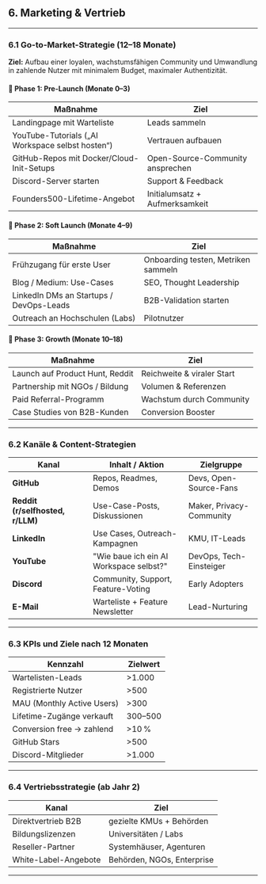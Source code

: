 
## **6. Marketing & Vertrieb**

---

### **6.1 Go-to-Market-Strategie (12–18 Monate)**

**Ziel:** Aufbau einer loyalen, wachstumsfähigen Community und Umwandlung in zahlende Nutzer mit minimalem Budget, maximaler Authentizität.

#### 📌 Phase 1: Pre-Launch (Monate 0–3)

| Maßnahme                                         | Ziel                             |
| ------------------------------------------------ | -------------------------------- |
| Landingpage mit Warteliste                       | Leads sammeln                    |
| YouTube-Tutorials („AI Workspace selbst hosten“) | Vertrauen aufbauen               |
| GitHub-Repos mit Docker/Cloud-Init-Setups        | Open-Source-Community ansprechen |
| Discord-Server starten                           | Support & Feedback               |
| Founders500-Lifetime-Angebot                     | Initialumsatz + Aufmerksamkeit   |

#### 📌 Phase 2: Soft Launch (Monate 4–9)

| Maßnahme                                | Ziel                                |
| --------------------------------------- | ----------------------------------- |
| Frühzugang für erste User               | Onboarding testen, Metriken sammeln |
| Blog / Medium: Use-Cases                | SEO, Thought Leadership             |
| LinkedIn DMs an Startups / DevOps-Leads | B2B-Validation starten              |
| Outreach an Hochschulen (Labs)          | Pilotnutzer                         |

#### 📌 Phase 3: Growth (Monate 10–18)

| Maßnahme                        | Ziel                       |
| ------------------------------- | -------------------------- |
| Launch auf Product Hunt, Reddit | Reichweite & viraler Start |
| Partnership mit NGOs / Bildung  | Volumen & Referenzen       |
| Paid Referral-Programm          | Wachstum durch Community   |
| Case Studies von B2B-Kunden     | Conversion Booster         |

---

### **6.2 Kanäle & Content-Strategien**

| Kanal                            | Inhalt / Aktion                         | Zielgruppe               |
| -------------------------------- | --------------------------------------- | ------------------------ |
| **GitHub**                       | Repos, Readmes, Demos                   | Devs, Open-Source-Fans   |
| **Reddit (r/selfhosted, r/LLM)** | Use-Case-Posts, Diskussionen            | Maker, Privacy-Community |
| **LinkedIn**                     | Use Cases, Outreach-Kampagnen           | KMU, IT-Leads            |
| **YouTube**                      | "Wie baue ich ein AI Workspace selbst?" | DevOps, Tech-Einsteiger  |
| **Discord**                      | Community, Support, Feature-Voting      | Early Adopters           |
| **E-Mail**                       | Warteliste + Feature Newsletter         | Lead-Nurturing           |

---

### **6.3 KPIs und Ziele nach 12 Monaten**

| Kennzahl                   | Zielwert |
| -------------------------- | -------- |
| Wartelisten-Leads          | >1.000   |
| Registrierte Nutzer        | >500     |
| MAU (Monthly Active Users) | >300     |
| Lifetime-Zugänge verkauft  | 300–500  |
| Conversion free → zahlend  | >10 %    |
| GitHub Stars               | >500     |
| Discord-Mitglieder         | >1.000   |

---

### **6.4 Vertriebsstrategie (ab Jahr 2)**

| Kanal                | Ziel                       |
| -------------------- | -------------------------- |
| Direktvertrieb B2B   | gezielte KMUs + Behörden   |
| Bildungslizenzen     | Universitäten / Labs       |
| Reseller-Partner     | Systemhäuser, Agenturen    |
| White-Label-Angebote | Behörden, NGOs, Enterprise |

---

